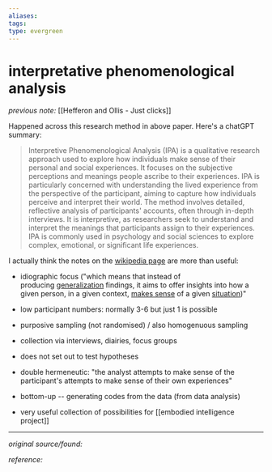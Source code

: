 ```yaml
---
aliases: 
tags: 
type: evergreen
---
```


# interpretative phenomenological analysis

_previous note:_ [[Hefferon and Ollis - Just clicks]]

Happened across this research method in above paper. Here's a chatGPT summary:

> Interpretive Phenomenological Analysis (IPA) is a qualitative research approach used to explore how individuals make sense of their personal and social experiences. It focuses on the subjective perceptions and meanings people ascribe to their experiences. IPA is particularly concerned with understanding the lived experience from the perspective of the participant, aiming to capture how individuals perceive and interpret their world. The method involves detailed, reflective analysis of participants' accounts, often through in-depth interviews. It is interpretive, as researchers seek to understand and interpret the meanings that participants assign to their experiences. IPA is commonly used in psychology and social sciences to explore complex, emotional, or significant life experiences.

I actually think the notes on the [wikipedia page](https://en.wikipedia.org/wiki/Interpretative_phenomenological_analysis) are more than useful:

- idiographic focus ("which means that instead of producing [generalization](https://en.wikipedia.org/wiki/Nomothetic "Nomothetic") findings, it aims to offer insights into how a given person, in a given context, [makes sense](https://en.wikipedia.org/wiki/Meaning-making "Meaning-making") of a given [situation](https://en.wikipedia.org/wiki/Phenomenon_(philosophy)))"
- low participant numbers: normally 3-6 but just 1 is possible
- purposive sampling (not randomised) / also homogenuous sampling
- collection via interviews, diairies, focus groups
- does not set out to test hypotheses
- double hermeneutic: "the analyst attempts to make sense of the participant's attempts to make sense of their own experiences"
- bottom-up -- generating codes from the data (from data analysis)

- very useful collection of possibilities for [[embodied intelligence project]]

---

_original source/found:_ 

_reference:_ 



